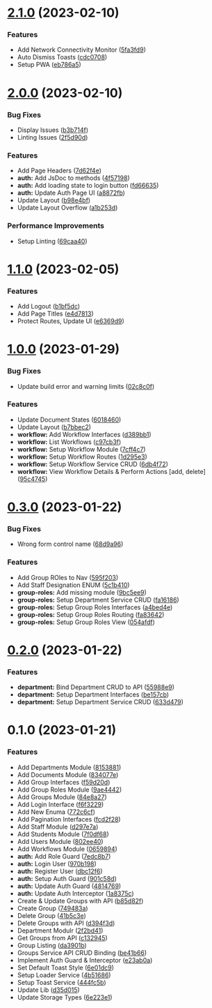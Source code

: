 

# [2.1.0](https://github.com/bolorundurovj/enrout-admin/compare/2.0.0...2.1.0) (2023-02-10)


### Features

* Add Network Connectivity Monitor ([5fa3fd9](https://github.com/bolorundurovj/enrout-admin/commit/5fa3fd95b37440ebdb330dd07a374930e3e7b6ca))
* Auto Dismiss Toasts ([cdc0708](https://github.com/bolorundurovj/enrout-admin/commit/cdc0708d4488300d352534521800607a7d7aca9d))
* Setup PWA ([eb786a5](https://github.com/bolorundurovj/enrout-admin/commit/eb786a5bc068387dd6cba6373a5a0a185272dbd2))

# [2.0.0](https://github.com/bolorundurovj/enrout-admin/compare/1.1.0...2.0.0) (2023-02-10)


### Bug Fixes

* Display Issues ([b3b714f](https://github.com/bolorundurovj/enrout-admin/commit/b3b714faeac8f7954f8e8e3a6cc171f45bc8ed4e))
* Linting Issues ([2f5d90d](https://github.com/bolorundurovj/enrout-admin/commit/2f5d90d72f139aa82563cec3a4e017e8a11b4307))


### Features

* Add Page Headers ([7d62f4e](https://github.com/bolorundurovj/enrout-admin/commit/7d62f4ee729004dffe92d010f0d7219a803173af))
* **auth:** Add JsDoc to methods ([4f57198](https://github.com/bolorundurovj/enrout-admin/commit/4f571988ec8f4b7515893819c4e35b6f2c55434a))
* **auth:** Add loading state to login button ([fd66635](https://github.com/bolorundurovj/enrout-admin/commit/fd66635afd32d05f3fef5231b0103c7471cc5fcd))
* **auth:** Update Auth Page UI ([a8872fb](https://github.com/bolorundurovj/enrout-admin/commit/a8872fbe06bb1e43c7986027fa9eac4ffdaa649a))
* Update Layout ([b98e4bf](https://github.com/bolorundurovj/enrout-admin/commit/b98e4bf9e8ceddd1a07f9f7b7081944349ebc28e))
* Update Layout Overflow ([a1b253d](https://github.com/bolorundurovj/enrout-admin/commit/a1b253dd5f35210c27398ab82b72f91be1074f3a))


### Performance Improvements

* Setup Linting ([69caa40](https://github.com/bolorundurovj/enrout-admin/commit/69caa40695d04cf92a24da6247e528adf5dfe014))

# [1.1.0](https://github.com/bolorundurovj/enrout-admin/compare/1.0.0...1.1.0) (2023-02-05)


### Features

* Add Logout ([b1bf5dc](https://github.com/bolorundurovj/enrout-admin/commit/b1bf5dcf83bf755fd0545fd36bf5518091a9e26d))
* Add Page Titles ([e4d7813](https://github.com/bolorundurovj/enrout-admin/commit/e4d7813a57564b87e4341071f597b5b500dae076))
* Protect Routes, Update UI ([e6369d9](https://github.com/bolorundurovj/enrout-admin/commit/e6369d98a6e26680cc89fe1613f21d0d3a0cdbb4))

# [1.0.0](https://github.com/bolorundurovj/enrout-admin/compare/0.3.0...1.0.0) (2023-01-29)


### Bug Fixes

* Update build error and warning limits ([02c8c0f](https://github.com/bolorundurovj/enrout-admin/commit/02c8c0ffdb1067dfbad723f2b2ad4a303218c186))


### Features

* Update Document States ([6018460](https://github.com/bolorundurovj/enrout-admin/commit/601846009f0a13c18aecee9995156b25f370e77b))
* Update Layout ([b7bbec2](https://github.com/bolorundurovj/enrout-admin/commit/b7bbec2065beb26674469b7547b9e2e62ba64bf3))
* **workflow:** Add Workflow Interfaces ([d389bb1](https://github.com/bolorundurovj/enrout-admin/commit/d389bb1c10a1af333c2cfd9d1915dec7c7881259))
* **workflow:** List Workflows ([c97cb3f](https://github.com/bolorundurovj/enrout-admin/commit/c97cb3f04af7f288aa4a4c06b563343c15eff953))
* **workflow:** Setup Workflow Module ([7cff4c7](https://github.com/bolorundurovj/enrout-admin/commit/7cff4c71ae247849efa7c153a6237e546027472f))
* **workflow:** Setup Workflow Routes ([1d295e3](https://github.com/bolorundurovj/enrout-admin/commit/1d295e361076b6cc1023ef77e7042fd7703b2a8a))
* **workflow:** Setup Workflow Service CRUD ([6db4f72](https://github.com/bolorundurovj/enrout-admin/commit/6db4f720c7631365d27b013fef2f41d7d2a00f1a))
* **workflow:** View Workflow Details & Perform Actions [add, delete] ([95c4745](https://github.com/bolorundurovj/enrout-admin/commit/95c47457a85b8e76c90f42695bc33b7a2af4436c))

# [0.3.0](https://github.com/bolorundurovj/enrout-admin/compare/0.2.0...0.3.0) (2023-01-22)


### Bug Fixes

* Wrong form control name ([68d9a96](https://github.com/bolorundurovj/enrout-admin/commit/68d9a96ce3e7f15b050c3e5573cb00991f07ef88))


### Features

* Add Group ROles to Nav ([595f203](https://github.com/bolorundurovj/enrout-admin/commit/595f20359e90beab678e9dc228e1895e1f68fc5e))
* Add Staff Designation ENUM ([5c1b410](https://github.com/bolorundurovj/enrout-admin/commit/5c1b410deaf4003c51926bff206498322d4032fd))
* **group-roles:** Add missing module ([9bc5ee9](https://github.com/bolorundurovj/enrout-admin/commit/9bc5ee9f054a7c2509abd2d297268fd9b2a2ef10))
* **group-roles:** Setup Department Service CRUD ([fa16186](https://github.com/bolorundurovj/enrout-admin/commit/fa16186be7c675f620a96382e9b65dd36d1e5f45))
* **group-roles:** Setup Group Roles Interfaces ([a4bed4e](https://github.com/bolorundurovj/enrout-admin/commit/a4bed4efaf7233eb0e4b2950f75d62f7618adbc6))
* **group-roles:** Setup Group Roles Routing ([fa83642](https://github.com/bolorundurovj/enrout-admin/commit/fa8364249233028354c8179bceab6a760a4900cf))
* **group-roles:** Setup Group Roles View ([054afdf](https://github.com/bolorundurovj/enrout-admin/commit/054afdf852c24fb1ac00db7647df11d5ec58cad2))

# [0.2.0](https://github.com/bolorundurovj/enrout-admin/compare/0.1.0...0.2.0) (2023-01-22)


### Features

* **department:** Bind Department CRUD to API ([55988e9](https://github.com/bolorundurovj/enrout-admin/commit/55988e92333bcd836bd2ea1894e0b5975cea0d8d))
* **department:** Setup Department Interfaces ([be157cb](https://github.com/bolorundurovj/enrout-admin/commit/be157cbb18176ff6e7a27762e5dfef8fc9bc345a))
* **department:** Setup Department Service CRUD ([633d479](https://github.com/bolorundurovj/enrout-admin/commit/633d4795c1e416f149959b45b0a7a44f674c8602))

# 0.1.0 (2023-01-21)


### Features

* Add Departments Module ([8153881](https://github.com/bolorundurovj/enrout-admin/commit/81538815fa588949a15279a051228f4718b5d9a5))
* Add Documents Module ([834077e](https://github.com/bolorundurovj/enrout-admin/commit/834077e6366197b9928e2ad8699681fce4f35650))
* Add Group Interfaces ([f59d20d](https://github.com/bolorundurovj/enrout-admin/commit/f59d20de0622bc8104333ba2fcff9ace004dae75))
* Add Group Roles Module ([9ae4442](https://github.com/bolorundurovj/enrout-admin/commit/9ae44429664eff82f23d17567f0b13b2a95004e2))
* Add Groups Module ([84e8a27](https://github.com/bolorundurovj/enrout-admin/commit/84e8a27415e9b6c3f8a1ad1da26adcf8c07c4f30))
* Add Login Interface ([f6f3229](https://github.com/bolorundurovj/enrout-admin/commit/f6f32299b31fd1718f8e8903b765a4eb6ae91245))
* Add New Enuma ([772c6cf](https://github.com/bolorundurovj/enrout-admin/commit/772c6cf378ea1b5e12b4ff8ef0fd1a4af925666e))
* Add Pagination Interfaces ([fcd2f28](https://github.com/bolorundurovj/enrout-admin/commit/fcd2f28ee0f497b9f182d54c3a246d005f01d730))
* Add Staff Module ([d297e7a](https://github.com/bolorundurovj/enrout-admin/commit/d297e7ab0ec44db05d9479bc1191f50c1fc98c60))
* Add Students Module ([7f0df68](https://github.com/bolorundurovj/enrout-admin/commit/7f0df68ea7ca3f89af4b9bc763842228de02bf1f))
* Add Users Module ([802ee40](https://github.com/bolorundurovj/enrout-admin/commit/802ee400992ae11b4d2892942ef20b5f7ddbe027))
* Add Workflows Module ([0659894](https://github.com/bolorundurovj/enrout-admin/commit/06598941b589f78a016cb9b12fe86f056f4f8a74))
* **auth:** Add Role Guard ([7edc8b7](https://github.com/bolorundurovj/enrout-admin/commit/7edc8b7a767bdd6b7f076a4ee07a4af3d26a7651))
* **auth:** Login User ([970b198](https://github.com/bolorundurovj/enrout-admin/commit/970b19870df2af027bb369a9b639a736d0cf9920))
* **auth:** Register User ([dbc12f6](https://github.com/bolorundurovj/enrout-admin/commit/dbc12f63308f1c5e6219b74ee81471cd8666e8e7))
* **auth:** Setup Auth Guard ([901c58d](https://github.com/bolorundurovj/enrout-admin/commit/901c58dabace70fa33c7164de5e80a7639e9751f))
* **auth:** Update Auth Guard ([4814769](https://github.com/bolorundurovj/enrout-admin/commit/4814769c991a8e059bf49a384626e6df9fddb1d4))
* **auth:** Update Auth Interceptor ([1a8375c](https://github.com/bolorundurovj/enrout-admin/commit/1a8375c2f544ca1d2866d02ee335e0815c2d45e6))
* Create & Update Groups with API ([b85d82f](https://github.com/bolorundurovj/enrout-admin/commit/b85d82fa51190550fc9ec7c8bb52450a26023ed3))
* Create Group ([749483a](https://github.com/bolorundurovj/enrout-admin/commit/749483afd49fda892eda8966e12ad9e27f3125b4))
* Delete Group ([41b5c3e](https://github.com/bolorundurovj/enrout-admin/commit/41b5c3e9846cd6d508eb786a75aed1660f0e7fb7))
* Delete Groups with API ([d394f3d](https://github.com/bolorundurovj/enrout-admin/commit/d394f3d5b70483d833ce1a8fcf6d59a5daa21e9a))
* Department Modulr ([2f2bd41](https://github.com/bolorundurovj/enrout-admin/commit/2f2bd41a05f9ff70ee2d38eb5f42089a65b549d4))
* Get Groups from API ([c132945](https://github.com/bolorundurovj/enrout-admin/commit/c132945e7b3b2e35206b23a3375438543e7ec2d0))
* Group Listing ([da3901b](https://github.com/bolorundurovj/enrout-admin/commit/da3901b58f48a62718a2c5d70588e0d643ce01aa))
* Groups Service API CRUD Binding ([be41b66](https://github.com/bolorundurovj/enrout-admin/commit/be41b66b6826d68dc42a561b892368acc95c954f))
* Implement Auth Guard & Interceptor ([e23ab0a](https://github.com/bolorundurovj/enrout-admin/commit/e23ab0ade59a6d4bd44b35995cb8efed70fb3a36))
* Set Default Toast Style ([6e01dc9](https://github.com/bolorundurovj/enrout-admin/commit/6e01dc986302a0d79dbbbf1ecccca4990d2acef7))
* Setup Loader Service ([4b51686](https://github.com/bolorundurovj/enrout-admin/commit/4b51686187727d36f302a05139194d71742e1ab4))
* Setup Toast Service ([444fc5b](https://github.com/bolorundurovj/enrout-admin/commit/444fc5bfb9538a46c0fe8b487ed4934dfb6bd516))
* Update Lib ([d35d015](https://github.com/bolorundurovj/enrout-admin/commit/d35d015af67d00a96ea2159684fceda6f5d0c16b))
* Update Storage Types ([6e223e1](https://github.com/bolorundurovj/enrout-admin/commit/6e223e18e0830d6e5e6707dc1d16fe90696c7735))
